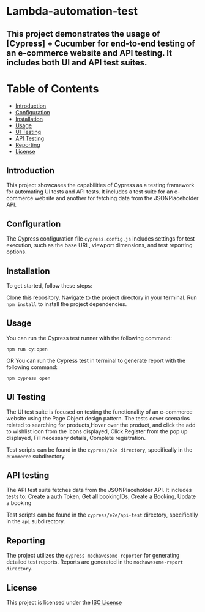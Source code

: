 # Lambda-automation-test


## This project demonstrates the usage of [Cypress] + Cucumber for end-to-end testing of an e-commerce website and API testing. It includes both UI and API test suites.

# Table of Contents
- [Introduction](#introduction)
- [Configuration](#configuration)
- [Installation](#installation)
- [Usage](#usage)
- [UI Testing](#ui-testing)
- [API Testing](#api-testing)
- [Reporting](#reporting)
- [License](#license)

## Introduction
This project showcases the capabilities of Cypress as a testing framework for automating UI tests and API tests. It includes a test suite for an e-commerce website and another for fetching data from the JSONPlaceholder API.

## Configuration
The Cypress configuration file `cypress.config.js` includes settings for test execution, such as the base URL, viewport dimensions, and test reporting options.

## Installation
To get started, follow these steps:

Clone this repository.
Navigate to the project directory in your terminal.
Run `npm install` to install the project dependencies.

## Usage
You can run the Cypress test runner with the following command:

```npm run cy:open```

OR You can run the Cypress test in terminal to generate report with the following command:

```npm cypress open```

## UI Testing
The UI test suite is focused on testing the functionality of an e-commerce website using the Page Object design pattern. The tests cover scenarios related to searching for products,Hover over the product, and click the add to wishlist icon from the icons
displayed, Click Register from the pop up displayed, Fill necessary details, Complete registration.

Test scripts can be found in the `cypress/e2e directory`, specifically in the `eCommerce` subdirectory.

## API testing
The API test suite fetches data from the JSONPlaceholder API. It includes tests to: Create a auth Token, Get all bookingIDs, Create a Booking, Update a booking

Test scripts can be found in the `cypress/e2e/api-test` directory, specifically in the `api` subdirectory.

## Reporting
The project utilizes the `cypress-mochawesome-reporter` for generating detailed test reports. Reports are generated in the `mochawesome-report directory`.

## License
This project is licensed under the [ISC License](https://www.google.com)
